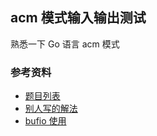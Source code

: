 ## acm 模式输入输出测试

熟悉一下 Go 语言 acm 模式

### 参考资料

- [题目列表](https://ac.nowcoder.com/acm/contest/5657#question)
- [别人写的解法](https://blog.csdn.net/weixin_44211968/article/details/124632136)
- [bufio 使用](https://medium.com/golangspec/in-depth-introduction-to-bufio-scanner-in-golang-55483bb689b4)